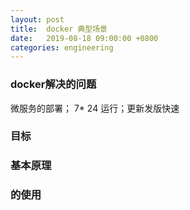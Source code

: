 ```yaml
---
layout: post
title:  docker 典型场景
date:   2019-08-18 09:00:00 +0800
categories: engineering
---
```

### docker解决的问题
微服务的部署；
7* 24 运行；更新发版快速

### 目标


### 基本原理

###  的使用
